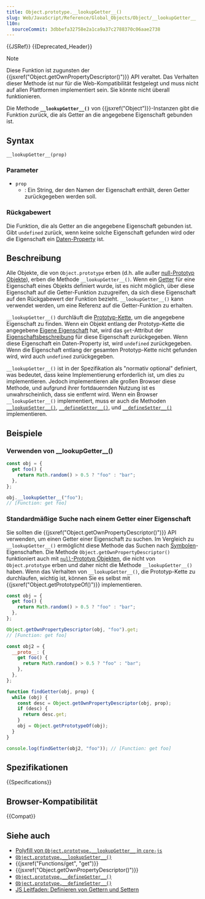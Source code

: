 ```yaml
---
title: Object.prototype.__lookupGetter__()
slug: Web/JavaScript/Reference/Global_Objects/Object/__lookupGetter__
l10n:
  sourceCommit: 3dbbefa32758e2a1ca9a37c2788370c06aae2738
---
```


{{JSRef}} {{Deprecated_Header}}

> [!NOTE]
> Diese Funktion ist zugunsten der {{jsxref("Object.getOwnPropertyDescriptor()")}} API veraltet. Das Verhalten dieser Methode ist nur für die Web-Kompatibilität festgelegt und muss nicht auf allen Plattformen implementiert sein. Sie könnte nicht überall funktionieren.

Die Methode **`__lookupGetter__()`** von {{jsxref("Object")}}-Instanzen gibt die Funktion zurück, die als Getter an die angegebene Eigenschaft gebunden ist.

## Syntax

```js-nolint
__lookupGetter__(prop)
```

### Parameter

- `prop`
  - : Ein String, der den Namen der Eigenschaft enthält, deren Getter zurückgegeben werden soll.

### Rückgabewert

Die Funktion, die als Getter an die angegebene Eigenschaft gebunden ist. Gibt `undefined` zurück, wenn keine solche Eigenschaft gefunden wird oder die Eigenschaft ein [Daten-Property](/de/docs/Web/JavaScript/Guide/Data_structures#data_property) ist.

## Beschreibung

Alle Objekte, die von `Object.prototype` erben (d.h. alle außer [null-Prototyp Objekte](/de/docs/Web/JavaScript/Reference/Global_Objects/Object#null-prototype_objects)), erben die Methode `__lookupGetter__()`. Wenn ein [Getter](/de/docs/Web/JavaScript/Reference/Functions/get) für eine Eigenschaft eines Objekts definiert wurde, ist es nicht möglich, über diese Eigenschaft auf die Getter-Funktion zuzugreifen, da sich diese Eigenschaft auf den Rückgabewert der Funktion bezieht. `__lookupGetter__()` kann verwendet werden, um eine Referenz auf die Getter-Funktion zu erhalten.

`__lookupGetter__()` durchläuft die [Prototyp-Kette](/de/docs/Web/JavaScript/Guide/Inheritance_and_the_prototype_chain), um die angegebene Eigenschaft zu finden. Wenn ein Objekt entlang der Prototyp-Kette die angegebene [Eigene Eigenschaft](/de/docs/Web/JavaScript/Reference/Global_Objects/Object/hasOwn) hat, wird das `get`-Attribut der [Eigenschaftsbeschreibung](/de/docs/Web/JavaScript/Reference/Global_Objects/Object/getOwnPropertyDescriptor) für diese Eigenschaft zurückgegeben. Wenn diese Eigenschaft ein Daten-Property ist, wird `undefined` zurückgegeben. Wenn die Eigenschaft entlang der gesamten Prototyp-Kette nicht gefunden wird, wird auch `undefined` zurückgegeben.

`__lookupGetter__()` ist in der Spezifikation als "normativ optional" definiert, was bedeutet, dass keine Implementierung erforderlich ist, um dies zu implementieren. Jedoch implementieren alle großen Browser diese Methode, und aufgrund ihrer fortdauernden Nutzung ist es unwahrscheinlich, dass sie entfernt wird. Wenn ein Browser `__lookupGetter__()` implementiert, muss er auch die Methoden [`__lookupSetter__()`](/de/docs/Web/JavaScript/Reference/Global_Objects/Object/__lookupSetter__), [`__defineGetter__()`](/de/docs/Web/JavaScript/Reference/Global_Objects/Object/__defineGetter__), und [`__defineSetter__()`](/de/docs/Web/JavaScript/Reference/Global_Objects/Object/__defineSetter__) implementieren.

## Beispiele

### Verwenden von \_\_lookupGetter\_\_()

```js
const obj = {
  get foo() {
    return Math.random() > 0.5 ? "foo" : "bar";
  },
};

obj.__lookupGetter__("foo");
// [Function: get foo]
```

### Standardmäßige Suche nach einem Getter einer Eigenschaft

Sie sollten die {{jsxref("Object.getOwnPropertyDescriptor()")}} API verwenden, um einen Getter einer Eigenschaft zu suchen. Im Vergleich zu `__lookupGetter__()` ermöglicht diese Methode das Suchen nach [Symbolen](/de/docs/Web/JavaScript/Reference/Global_Objects/Symbol)-Eigenschaften. Die Methode `Object.getOwnPropertyDescriptor()` funktioniert auch mit [`null`-Prototyp Objekten](/de/docs/Web/JavaScript/Reference/Global_Objects/Object#null-prototype_objects), die nicht von `Object.prototype` erben und daher nicht die Methode `__lookupGetter__()` haben. Wenn das Verhalten von `__lookupGetter__()`, die Prototyp-Kette zu durchlaufen, wichtig ist, können Sie es selbst mit {{jsxref("Object.getPrototypeOf()")}} implementieren.

```js
const obj = {
  get foo() {
    return Math.random() > 0.5 ? "foo" : "bar";
  },
};

Object.getOwnPropertyDescriptor(obj, "foo").get;
// [Function: get foo]
```

```js
const obj2 = {
  __proto__: {
    get foo() {
      return Math.random() > 0.5 ? "foo" : "bar";
    },
  },
};

function findGetter(obj, prop) {
  while (obj) {
    const desc = Object.getOwnPropertyDescriptor(obj, prop);
    if (desc) {
      return desc.get;
    }
    obj = Object.getPrototypeOf(obj);
  }
}

console.log(findGetter(obj2, "foo")); // [Function: get foo]
```

## Spezifikationen

{{Specifications}}

## Browser-Kompatibilität

{{Compat}}

## Siehe auch

- [Polyfill von `Object.prototype.__lookupGetter__` in `core-js`](https://github.com/zloirock/core-js#ecmascript-object)
- [`Object.prototype.__lookupSetter__()`](/de/docs/Web/JavaScript/Reference/Global_Objects/Object/__lookupSetter__)
- {{jsxref("Functions/get", "get")}}
- {{jsxref("Object.getOwnPropertyDescriptor()")}}
- [`Object.prototype.__defineGetter__()`](/de/docs/Web/JavaScript/Reference/Global_Objects/Object/__defineGetter__)
- [`Object.prototype.__defineSetter__()`](/de/docs/Web/JavaScript/Reference/Global_Objects/Object/__defineSetter__)
- [JS Leitfaden: Definieren von Gettern und Settern](/de/docs/Web/JavaScript/Guide/Working_with_objects#defining_getters_and_setters)
